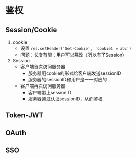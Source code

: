 # 鉴权
## Session/Cookie
1. cookie
    - 设置 `res.setHeader('Set-Cookie', 'cookie1 = abc')`
    - 问题：长度有限；用户可以篡改（所以有了Session）
2. Session
    - 客户端首次访问服务器
        - 服务器用cookie的形式给客户端发送sessionID
        - 服务器的sessionID和用户是一一对应的
    - 客户端再次访问服务器
        - 客户端带上sessionID
        - 服务器通过认证sessionID，从而鉴权
## Token-JWT
## OAuth
## SSO